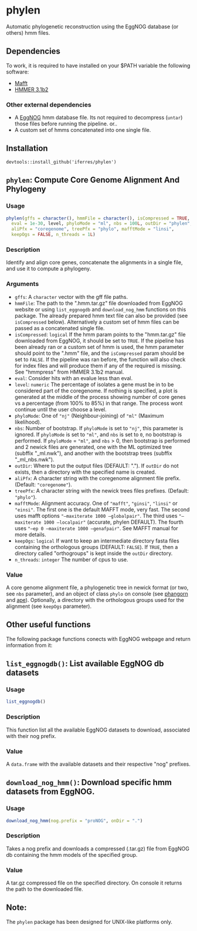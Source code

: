 # phylen
Automatic phylogenetic reconstruction using the EggNOG database (or others) hmm files.

## Dependencies
To work, it is required to have installed on your $PATH variable the following software:
 * [Mafft](http://mafft.cbrc.jp/alignment/software/)
 * [HMMER 3.1b2](http://hmmer.org/download.html)
### Other external dependencies

 * A [EggNOG](http://eggnogdb.embl.de/#/app/downloads) hmm database file. Its not required to decompress (`untar`) those files before running the pipeline.
or..
 * A custom set of hmms concatenated into one single file.
 
## Installation
```
devtools::install_github('iferres/phylen')
```

## `phylen`: Compute Core Genome Alignment And Phylogeny
### Usage
```r
phylen(gffs = character(), hmmFile = character(), isCompressed = TRUE,
  eval = 1e-30, level, phyloMode = "ml", nbs = 100L, outDir = "phylen",
  aliPfx = "coregenome", treePfx = "phylo", mafftMode = "linsi",
  keepOgs = FALSE, n_threads = 1L)
```
### Description
Identify and align core genes, concatenate the alignments in a single file, and use it to compute a phylogeny.

### Arguments
 * `gffs`: A `character` vector with the gff file paths.
 * `hmmFile`: The path to the ".hmm.tar.gz" file downloaded from EggNOG website or using `list_eggnogdb` and `download_nog_hmm` functions on this package. The already prepared hmm text file can also be provided (see `isCompressed` below). Alternatively a custom set of hmm files can be passed as a concatenated single file.
 * `isCompressed`: `logical` If the hmm param points to the "hmm.tar.gz" file downloaded from EggNOG, it should be set to `TRUE`. If the pipeline has been already ran or a custom set of hmm is used, the hmm parameter should point to the ".hmm" file, and the `isCompressed` param should be set to `FALSE`. If the pipeline was ran before, the function will also check for index files and will produce them if any of the required is missing. See "hmmpress" from HMMER 3.1b2 manual.
 * `eval`: Consider hits with an evalue less than eval.
 * `level`: `numeric` The percentage of isolates a gene must be in to be considered part of the coregenome. If nothing is specified, a plot is generated at the middle of the process showing number of core genes vs a percentage (from 100% to 85%) in that range. The process wont continue until the user choose a level.
 * `phyloMode`: One of `"nj"` (Neighbour-joining) of `"ml"` (Maximum likelihood).
 * `nbs`: Number of bootstrap. If `phyloMode` is set to `"nj"`, this parameter is ignored. If `phyloMode` is set to `"ml"`, and `nbs` is set to `0`, no bootstrap is performed. If `phyloMode` = `"ml"`, and `nbs` > 0, then bootstrap is performed and 2 newick files are generated, one with the ML optimized tree (subffix "\_ml.nwk"), and another with the bootstrap trees (subffix "\_ml\_nbs.nwk").
 * `outDir`: Where to put the output files (DEFAULT: "."). If `outDir` do not exists, then a directory with the specified name is created.
 * `aliPfx`: A character string with the coregenome alignment file prefix. (Default: `"coregenome"`).
 * `treePfx`: A character string with the newick trees files prefixes. (Default: `"phylo"`).
 * `mafftMode`: Alignment accuracy. One of `"mafft"`, `"ginsi"`, `"linsi"` or `"einsi"`. The first one is the default MAFFT mode, very fast. The second uses mafft options `"–maxiterate 1000 –globalpair"`. The third uses `"–maxiterate 1000 –localpair"` (accurate, phylen DEFAULT). The fourth uses `"–ep 0 –maxiterate 1000 –genafpair"`. See MAFFT manual for more details.
 * `keepOgs`: `logical` If want to keep an intermediate directory fasta files containing the orthologous groups (DEFAULT: `FALSE`). If `TRUE`, then a directory called "orthogroups" is kept inside the `outDir` directory.
 * `n_threads`: `integer` The number of cpus to use.
 
### Value
A core genome alignment file, a phylogenetic tree in newick format (or two, see `nbs` parameter), and an object of class `phylo` on console (see [phangorn](https://github.com/KlausVigo/phangorn) and [ape](http://ape-package.ird.fr/)). Optionally, a directory with the orthologous groups used for the alignment (see `keepOgs` parameter).

## Other useful functions
The following package functions conects with EggNOG webpage and return information from it:

## `list_eggnogdb()`: List available EggNOG db datasets
### Usage
```r
list_eggnogdb()
```
### Description
This function list all the available EggNOG datasets to download, associated with their nog prefix.

### Value
A `data.frame` with the available datasets and their respective "nog" prefixes.

## `download_nog_hmm()`: Download specific hmm datasets from EggNOG.
### Usage
```r
download_nog_hmm(nog.prefix = "proNOG", onDir = ".")
```
### Description
Takes a nog prefix and downloads a compressed (.tar.gz) file from EggNOG db containing the hmm models of the specified group.

### Value
A tar.gz compressed file on the specified directory. On console it returns the path to the downloaded file.

## Note:

The `phylen` package has been designed for UNIX-like platforms only.



